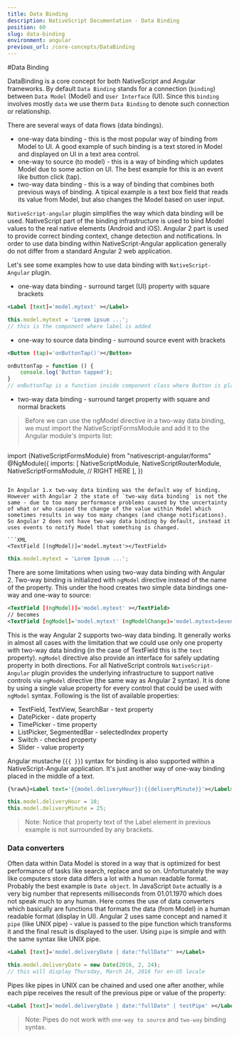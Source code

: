 ```yaml
---
title: Data Binding
description: NativeScript Documentation - Data Binding
position: 60
slug: data-binding
environment: angular
previous_url: /core-concepts/DataBinding
--- 
```


#Data Binding

DataBinding is a core concept for both NativeScript and Angular frameworks. By default `Data Binding` stands for a connection (`binding`) between `Data Model` (Model) and `User Interface` (UI). Since this `binding` involves mostly `data` we use therm `Data Binding` to denote such connection or relationship.

There are several ways of data flows (data bindings).

* one-way data binding - this is the most popular way of binding from Model to UI. A good example of such binding is a text stored in Model and displayed on UI in a text area control.
* one-way to source (to model) - this is a way of binding which updates Model due to some action on UI. The best example for this is an event like button click (tap).
* two-way data binding - this is a way of binding that combines both previous ways of binding. A tipical example is a text box field that reads its value from Model, but also changes the Model based on user input.

`NativeScript-angular` plugin simplifies the way which data binding will be used. NativeScript part of the binding infrastructure is used to bind Model values to the real native elements (Android and iOS). Angular 2 part is used to provide correct binding context, change detection and notifications. In order to use data binding within NativeScript-Angular application generally do not differ from a standard Angular 2 web application.

Let's see some examples how to use data binding with `NativeScript-Angular` plugin.

* one-way data binding - surround target (UI) property with square brackets 
```XML
<Label [text]='model.mytext' ></Label>
```
```TypeScript
this.model.mytext = 'Lorem ipsum ...';
// this is the component where label is added
```
* one-way to source data binding - surround source event with brackets
```XML
<Button (tap)='onButtonTap()'></Button>
```
```TypeScript
onButtonTap = function () {
	console.log('Button tapped');
}
// onButtonTap is a function inside component class where Button is placed
```
* two-way data binding - surround target property with square and normal brackets

> Before we can use the ngModel directive in a two-way data binding, we must import the NativeScriptFormsModule and add it to the Angular module's imports list:
> ```typescript
import {NativeScriptFormsModule} from "nativescript-angular/forms"
@NgModule({
	imports: [
		NativeScriptModule,
		NativeScriptRouterModule,
		NativeScriptFormsModule, // RIGHT HERE
	],
})
```

In Angular 1.x two-way data binding was the default way of binding. However with Angular 2 the state of `two-way data binding` is not the same - due to too many performance problems caused by the uncertainty of what or who caused the change of the value within Model which sometimes results in way too many changes (and change notifications). So Angular 2 does not have two-way data binding by default, instead it uses events to notify Model that something is changed.

```XML
<TextField [(ngModel)]='model.mytext'></TextField>
```
```TypeScript
this.model.mytext = 'Lorem Ipsum ...';
```
There are some limitations when using two-way data binding with Angular 2. Two-way binding is initialized with `ngModel` directive instead of the name of the property. This under the hood creates two simple data bindings one-way and one-way to source:

```XML
<TextField [(ngModel)]='model.mytext' ></TextField>
// becomes
<TextField [ngModel]='model.mytext' (ngModelChange)='model.mytext=$event.value' ></TextField>
```

This is the way Angular 2 supports two-way data binding. It generally works in almost all cases with the limitation that we could use only one property with two-way data binding (in the case of TextField this is the `text` property). `ngModel` directive also provide an interface for safely updating property in both directions. For all NativeScript controls `NativeScript-Angular` plugin provides the underlying infrastructure to support native controls via `ngModel` directive (the same way as Angular 2 syntax). It is done by using a single value property for every control that could be used with `ngModel` syntax. Following is the list of available properties:

* TextField, TextView, SearchBar - text property
* DatePicker - date property
* TimePicker - time property
* ListPicker, SegmentedBar - selectedIndex property
* Switch - checked property
* Slider - value property

Angular mustache (`{{ }}`) syntax for binding is also supported within a NativeScript-Angular application. It's just another way of one-way binding placed in the middle of a text.

```XML
{%raw%}<Label text='{{model.deliveryHour}}:{{deliveryMinute}}'></Label>{%endraw%}
```
```TypeScript
this.model.deliveryHour = 10;
this.model.deliveryMinute = 25;
```

> Note: Notice that property text of the Label element in previous example is not surrounded by any brackets.

### Data converters

Often data within Data Model is stored in a way that is optimized for best performance of tasks like search, replace and so on. Unfortunately the way like computers store data differs a lot with a human readable format. Probably the best example is `Date object`. In JavaScript `Date` actually is a very big number that represents milliseconds from 01.01.1970 which does not speak much to any human. Here comes the use of data converters which basically are functions that formats the data (from Model) in a human readable format (display in UI). Angular 2 uses same concept and named it `pipe` (like UNIX pipe) - value is passed to the pipe function which transforms it and the final result is displayed to the user. Using `pipe` is simple and with the same syntax like UNIX pipe.

```XML
<Label [text]='model.deliveryDate | date:"fullDate"' ></Label>
```
```TypeScript
this.model.deliveryDate = new Date(2016, 2, 24);
// this will display Thursday, March 24, 2016 for en-US locale
```

Pipes like pipes in UNIX can be chained and used one after another, while each pipe receives the result of the previous pipe or value of the property:

```XML
<Label [text]='model.deliveryDate | date:"fullDate" | testPipe' ></Label>
```

> Note: Pipes do not work with `one-way to source` and `two-way` binding syntax.
